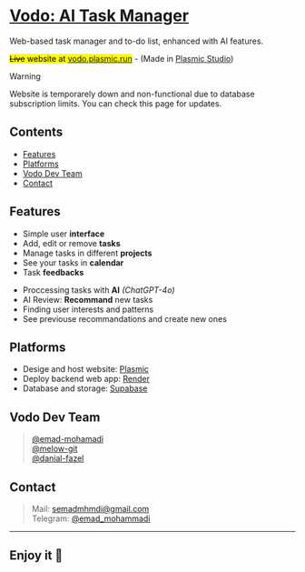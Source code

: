# [Vodo: AI Task Manager](https://vodo.plasmic.run/)

Web-based task manager and to-do list, enhanced with AI features.

<mark>~~Live~~ website at [vodo.plasmic.run](https://vodo.plasmic.run/)</mark> - (Made in [Plasmic Studio](https://www.plasmic.app/))

> [!WARNING]
> Website is temporarely down and non-functional due to database subscription limits.
> You can check this page for updates.

## Contents
- [Features](#features)
- [Platforms](#platforms)
- [Vodo Dev Team](#vodo-dev-team)
- [Contact](#contact)

## Features
- Simple user **interface**
- Add, edit or remove **tasks**
- Manage tasks in different **projects**
- See your tasks in **calendar**
- Task **feedbacks**
+ Proccessing tasks with **AI** _(ChatGPT-4o)_
+ AI Review: **Recommand** new tasks
+ Finding user interests and patterns
+ See previouse recommandations and create new ones

## Platforms
- Desige and host website: [Plasmic](https://www.plasmic.app/)
- Deploy backend web app: [Render](https://render.com/)
- Database and storage: [Supabase](https://supabase.com/)

## Vodo Dev Team
> [@emad-mohamadi](https://github.com/emad-mohamadi)\
 [@melow-git](https://github.com/melow-git)\
 [@danial-fazel](https://github.com/danial-fazel)

## Contact
>Mail: semadmhmdi@gmail.com \
Telegram: [@emad_mohammadi](https://t.me/emad_mohammadi)
----
## **Enjoy it** 🍵
